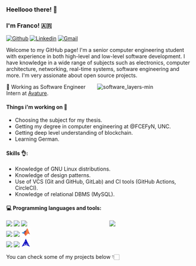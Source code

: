 ### Heellooo there! :wave:
### I'm Franco! 🇦🇷
[![Github](https://img.shields.io/badge/-Github-000?style=flat&logo=Github&logoColor=white)](https://github.com/francoriba)
[![Linkedin](https://img.shields.io/badge/-LinkedIn-blue?style=flat&logo=Linkedin&logoColor=white)](http://www.linkedin.com/in/francoriba)
[![Gmail](https://img.shields.io/badge/-Gmail-c14438?style=flat&logo=Gmail&logoColor=white)](mailto:ribaffranco@gmail.com)

Welcome to my GitHub page! I'm a senior computer engineering student with experience in both high-level and low-level software development. I have knowledge in a wide range of subjects such as electronics, computer architecture, networking, real-time systems, software engineering and more. I'm very assionate about open source projects.

  <img align=right src="https://github.com/francoriba/francoriba/assets/80439764/4b13a0df-03d9-4aaa-962c-80d11992df3e" alt="software_layers-min" width="260">
  
:briefcase: Working as Software Engineer Intern at <a href="https://www.instagram.com/lifeatavature/" target="_blank">Avature</a>.

####  Things i'm working on :construction: 
- Choosing the subject for my thesis.
- Getting my degree in computer engineering at @FCEFyN, UNC.
- Getting deep level understanding of blockchain.
- Learning German.

####  Skills :ok_hand::
- Knowledge of GNU Linux distributions.
- Knowledge of design patterns.
- Use of VCS (Git and GitHub, GitLab) and CI tools (GitHub Actions, CircleCI).
- Knowledge of relational DBMS (MySQL). 

#### :computer: Programming languages and tools: 
<p><img width="45%" align="right" src="https://github-readme-stats-sigma-five.vercel.app/api?username=francoriba&show_icons=true&hide=contribs,prs&cache_seconds=86400&theme=transparent" /> </p>
  <code><img width="10%" src="https://www.vectorlogo.zone/logos/java/java-ar21.svg"></code>
  <code><img width="10%" src="https://www.vectorlogo.zone/logos/python/python-ar21.svg"></code>
  <code><img width="5%" src="https://github.com/abrahamcalf/programming-languages-logos/blob/e1be48ad2dffe3e6e0e24fdefa9e740167fb2315/src/cpp/cpp.png"></code>
  <br />
  <code><img width="10%" src="https://www.vectorlogo.zone/logos/git-scm/git-scm-ar21.svg"></code>
  <code><img width="10%" src="https://www.vectorlogo.zone/logos/github/github-ar21.svg"></code>
  <code><img width="5%" src="https://github.com/vscode-icons/vscode-icons/blob/74220b6f8389ad5c5d9f68b2029d91460de2b374/icons/file_type_matlab.svg"></code>
  <br />
  <code><img width="10%" src="https://www.vectorlogo.zone/logos/linux/linux-ar21.svg"></code>
  <code><img width="5%" src="https://github.com/abrahamcalf/programming-languages-logos/blob/master/src/c/c.svg"></code>
  <code><img width="5%" src="https://github.com/vscode-icons/vscode-icons/blob/74220b6f8389ad5c5d9f68b2029d91460de2b374/icons/file_type_assembly.svg"></code>

 You can check some of my projects below 👇🏻

